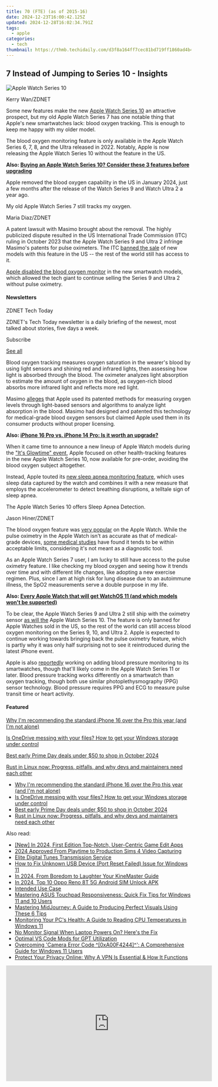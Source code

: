 ```yaml
---
title: 70 (FTE) (as of 2015-16)
date: 2024-12-23T16:00:42.125Z
updated: 2024-12-28T16:02:34.791Z
tags:
  - apple
categories:
  - tech
thumbnail: https://thmb.techidaily.com/d3f8a164ff7cec81bd719ff1860ad4b428bdab1ff70424914ce34922d708e742.jpg
---
```


## 7 Instead of Jumping to Series 10 - Insights

![Apple Watch Series 10](https://www.zdnet.com/a/img/resize/0b846d4594234d9489fcc71b6fe52b2469260605/2024/09/09/36078750-ce4c-467c-a276-6bc6fadf99ff/dsc02040.jpg?auto=webp&width=1280)

Kerry Wan/ZDNET

Some new features make the new [Apple Watch Series 10](https://apple.sjv.io/c/159047/435031/7613?&sharedid=zdnet&partnerpropertyid=1980086&u=https%3A%2F%2Fwww.apple.com%2Fshop%2Fbuy-watch%2Fapple-watch&subId1=zd-%5F%5FCOM%5FCLICK%5FID%5F%5F-dtp) an attractive prospect, but my old Apple Watch Series 7 has one notable thing that Apple's new smartwatches lack: blood oxygen tracking. This is enough to keep me happy with my older model.

The blood oxygen monitoring feature is only available in the Apple Watch Series 6, 7, 8, and the Ultra released in 2022\. Notably, Apple is now releasing the Apple Watch Series 10 without the feature in the US.

**Also: [Buying an Apple Watch Series 10? Consider these 3 features before upgrading](https://www.zdnet.com/article/buying-an-apple-watch-series-10-consider-these-3-features-before-upgrading/)**

Apple removed the blood oxygen capability in the US in January 2024, just a few months after the release of the Watch Series 9 and Watch Ultra 2 a year ago.

My old Apple Watch Series 7 still tracks my oxygen.

Maria Diaz/ZDNET

A patent lawsuit with Masimo brought about the removal. The highly publicized dispute resulted in the US International Trade Commission (ITC) ruling in October 2023 that the Apple Watch Series 9 and Ultra 2 infringe Masimo's patents for pulse oximeters. The ITC [banned the sale](https://www.zdnet.com/article/why-apple-is-halting-us-sales-of-its-watch-series-9-and-ultra-2-models-and-where-to-buy-them-now/) of new models with this feature in the US -- the rest of the world still has access to it.

[Apple disabled the blood oxygen monitor](https://www.zdnet.com/article/apple-removes-blood-oxygen-sensor-from-new-watches-what-does-this-mean-for-current-users/) in the new smartwatch models, which allowed the tech giant to continue selling the Series 9 and Ultra 2 without pulse oximetry.

#### Newsletters

ZDNET Tech Today

ZDNET's Tech Today newsletter is a daily briefing of the newest, most talked about stories, five days a week.

 Subscribe

[See all](https://www.zdnet.com/newsletters/)

Blood oxygen tracking measures oxygen saturation in the wearer's blood by using light sensors and shining red and infrared lights, then assessing how light is absorbed through the blood. The oximeter analyzes light absorption to estimate the amount of oxygen in the blood, as oxygen-rich blood absorbs more infrared light and reflects more red light.

Masimo [alleges](https://www.independent.co.uk/tech/apple-watch-ban-series-9-masimo-patent-b2467732.html) that Apple used its patented methods for measuring oxygen levels through light-based sensors and algorithms to analyze light absorption in the blood. Masimo had designed and patented this technology for medical-grade blood oxygen sensors but claimed Apple used them in its consumer products without proper licensing.

**Also: [iPhone 16 Pro vs. iPhone 14 Pro: Is it worth an upgrade?](https://www.zdnet.com/article/iphone-16-pro-vs-iphone-14-pro-is-it-worth-an-upgrade/)**

When it came time to announce a new lineup of Apple Watch models during the ["It's Glowtime" event](https://www.zdnet.com/article/everything-apple-announced-at-iphone-16-event-airpods-apple-watch-series-10-ai-more/), Apple focused on other health-tracking features in the new Apple Watch Series 10, now available for pre-order, avoiding the blood oxygen subject altogether.

Instead, Apple touted its [new sleep apnea monitoring feature](https://www.zdnet.com/article/apple-watch-series-10-gains-sleep-apnea-detection-and-it-could-save-your-life/), which uses sleep data captured by the watch and combines it with a new measure that employs the accelerometer to detect breathing disruptions, a telltale sign of sleep apnea.

The Apple Watch Series 10 offers Sleep Apnea Detection.

Jason Hiner/ZDNET

The blood oxygen feature was [very popular](https://www.npr.org/2024/01/18/1225432506/apple-watch-blood-oxygen-levels-pulse-patent-masimo) on the Apple Watch. While the pulse oximetry in the Apple Watch isn't as accurate as that of medical-grade devices, [some medical studies](https://pubmed.ncbi.nlm.nih.gov/37440093/) have found it tends to be within acceptable limits, considering it's not meant as a diagnostic tool.

As an Apple Watch Series 7 user, I am lucky to still have access to the pulse oximetry feature. I like checking my blood oxygen and seeing how it trends over time and with different life changes, like adopting a new exercise regimen. Plus, since I am at high risk for lung disease due to an autoimmune illness, the SpO2 measurements serve a double purpose in my life.

**Also: [Every Apple Watch that will get WatchOS 11 (and which models won't be supported)](https://www.zdnet.com/article/every-apple-watch-that-will-get-watchos-11-and-which-models-wont-be-supported/)**

To be clear, the Apple Watch Series 9 and Ultra 2 still ship with the oximetry sensor [as will the](https://techcrunch.com/2024/09/10/apple-watch-blood-oxygen-detection-wont-be-available-on-the-series-10-in-the-u-s/) Apple Watch Series 10\. The feature is only banned for Apple Watches sold in the US, so the rest of the world can still access blood oxygen monitoring on the Series 9, 10, and Ultra 2\. Apple is expected to continue working towards bringing back the pulse oximetry feature, which is partly why it was only half surprising not to see it reintroduced during the latest iPhone event.

Apple is also [reportedly](https://www.zdnet.com/article/will-apple-watch-series-10-monitor-your-blood-pressure-not-exactly/) working on adding blood pressure monitoring to its smartwatches, though that'll likely come in the Apple Watch Series 11 or later. Blood pressure tracking works differently on a smartwatch than oxygen tracking, though both use similar photoplethysmography (PPG) sensor technology. Blood pressure requires PPG and ECG to measure pulse transit time or heart activity. 

#### Featured

[Why I'm recommending the standard iPhone 16 over the Pro this year (and I'm not alone)](https://www.zdnet.com/article/why-im-recommending-the-standard-iphone-16-over-the-pro-this-year-and-im-not-alone/ "Why I'm recommending the standard iPhone 16 over the Pro this year (and I'm not alone)")

[Is OneDrive messing with your files? How to get your Windows storage under control](https://www.zdnet.com/article/is-onedrive-messing-with-your-files-how-to-get-your-windows-storage-under-control/ "Is OneDrive messing with your files? How to get your Windows storage under control")

[Best early Prime Day deals under $50 to shop in October 2024](https://www.zdnet.com/article/best-early-prime-day-deals-under-50/ "Best early Prime Day deals under $50 to shop in October 2024")

[Rust in Linux now: Progress, pitfalls, and why devs and maintainers need each other](https://www.zdnet.com/article/rust-in-linux-now-progress-pitfalls-and-why-devs-and-maintainers-need-each-other/ "Rust in Linux now: Progress, pitfalls, and why devs and maintainers need each other")

* [Why I'm recommending the standard iPhone 16 over the Pro this year (and I'm not alone)](https://www.zdnet.com/article/why-im-recommending-the-standard-iphone-16-over-the-pro-this-year-and-im-not-alone/ "Why I'm recommending the standard iPhone 16 over the Pro this year (and I'm not alone)")
* [Is OneDrive messing with your files? How to get your Windows storage under control](https://www.zdnet.com/article/is-onedrive-messing-with-your-files-how-to-get-your-windows-storage-under-control/ "Is OneDrive messing with your files? How to get your Windows storage under control")
* [Best early Prime Day deals under $50 to shop in October 2024](https://www.zdnet.com/article/best-early-prime-day-deals-under-50/ "Best early Prime Day deals under $50 to shop in October 2024")
* [Rust in Linux now: Progress, pitfalls, and why devs and maintainers need each other](https://www.zdnet.com/article/rust-in-linux-now-progress-pitfalls-and-why-devs-and-maintainers-need-each-other/ "Rust in Linux now: Progress, pitfalls, and why devs and maintainers need each other")

<ins class="adsbygoogle"
     style="display:block"
     data-ad-format="autorelaxed"
     data-ad-client="ca-pub-7571918770474297"
     data-ad-slot="1223367746"></ins>

<ins class="adsbygoogle"
     style="display:block"
     data-ad-client="ca-pub-7571918770474297"
     data-ad-slot="8358498916"
     data-ad-format="auto"
     data-full-width-responsive="true"></ins>

<span class="atpl-alsoreadstyle">Also read:</span>
<div><ul>
<li><a href="https://screen-mirroring-recording.techidaily.com/new-in-2024-first-edition-top-notch-user-centric-game-edit-apps/"><u>[New] In 2024, First Edition Top-Notch, User-Centric Game Edit Apps</u></a></li>
<li><a href="https://video-screen-grab.techidaily.com/2024-approved-from-playtime-to-production-sims-4-video-capturing/"><u>2024 Approved From Playtime to Production Sims 4 Video Capturing</u></a></li>
<li><a href="https://extra-lessons.techidaily.com/elite-digital-tunes-transmission-service/"><u>Elite Digital Tunes Transmission Service</u></a></li>
<li><a href="https://common-error.techidaily.com/how-to-fix-unknown-usb-device-port-reset-failed-issue-for-windows-11/"><u>How to Fix Unknown USB Device (Port Reset Failed) Issue for Windows 11</u></a></li>
<li><a href="https://some-techniques.techidaily.com/in-2024-from-boredom-to-laughter-your-kinemaster-guide/"><u>In 2024, From Boredom to Laughter Your KineMaster Guide</u></a></li>
<li><a href="https://sim-unlock.techidaily.com/in-2024-top-10-oppo-reno-8t-5g-android-sim-unlock-apk-by-drfone-android/"><u>In 2024, Top 10 Oppo Reno 8T 5G Android SIM Unlock APK</u></a></li>
<li><a href="https://tech-haven.techidaily.com/intended-use-case/"><u>Intended Use Case</u></a></li>
<li><a href="https://tech-haven.techidaily.com/mastering-asus-touchpad-responsiveness-quick-fix-tips-for-windows-11-and-10-users/"><u>Mastering ASUS Touchpad Responsiveness: Quick Fix Tips for Windows 11 and 10 Users</u></a></li>
<li><a href="https://some-techniques.techidaily.com/mastering-midjourney-a-guide-to-producing-perfect-visuals-using-these-6-tips/"><u>Mastering MidJourney: A Guide to Producing Perfect Visuals Using These 6 Tips</u></a></li>
<li><a href="https://tech-haven.techidaily.com/monitoring-your-pcs-health-a-guide-to-reading-cpu-temperatures-in-windows-11/"><u>Monitoring Your PC's Health: A Guide to Reading CPU Temperatures in Windows 11</u></a></li>
<li><a href="https://tech-haven.techidaily.com/no-monitor-signal-when-laptop-powers-on-heres-the-fix/"><u>No Monitor Signal When Laptop Powers On? Here's the Fix</u></a></li>
<li><a href="https://tech-savvy.techidaily.com/optimal-vs-code-mods-for-gpt-utilization/"><u>Optimal VS Code Mods for GPT Utilization</u></a></li>
<li><a href="https://tech-haven.techidaily.com/overcoming-camera-error-code-0xa00f4244-a-comprehensive-guide-for-windows-11-users/"><u>Overcoming 'Camera Error Code ^[0xA00F4244]^': A Comprehensive Guide for Windows 11 Users</u></a></li>
<li><a href="https://tech-haven.techidaily.com/protect-your-privacy-online-why-a-vpn-is-essential-and-how-it-functions/"><u>Protect Your Privacy Online: Why A VPN Is Essential & How It Functions</u></a></li>
</ul></div>

<!-- affiliate ads begin -->
<iframe width="560" height="315" src="https://www.youtube.com/embed/uSfA74aeYeA?si=HdJSMdeS7HVtS6-j" title="YouTube video player" frameborder="0" allow="accelerometer; autoplay; clipboard-write; encrypted-media; gyroscope; picture-in-picture; web-share" referrerpolicy="strict-origin-when-cross-origin" allowfullscreen></iframe>
<!-- affiliate ads end -->

